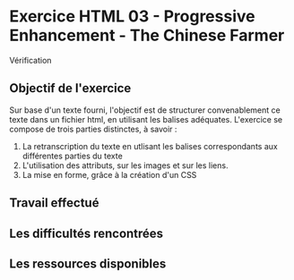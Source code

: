 # Exercice HTML 03 - Progressive Enhancement - The Chinese Farmer

Vérification

## Objectif de l'exercice

Sur base d'un texte fourni, l'objectif est de structurer convenablement ce texte dans un fichier html, en utilisant les balises adéquates. L'exercice se compose de trois parties distinctes, à savoir :

1. La retranscription du texte en utlisant les balises correspondants aux différentes parties du texte
2. L'utilisation des attributs, sur les images et sur les liens.
3. La mise en forme, grâce à la création d'un CSS

## Travail effectué

## Les difficultés rencontrées

## Les ressources disponibles

